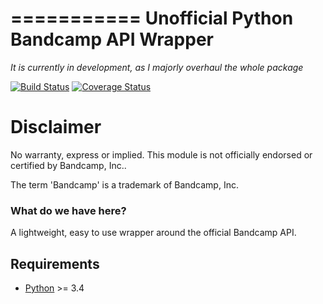 ===========
Unofficial Python Bandcamp API Wrapper
===========

*It is currently in development, as I majorly overhaul the whole package*

[![Build Status](https://travis-ci.org/GIider/bandcamp.svg?branch=master)](https://travis-ci.org/GIider/bandcamp)
[![Coverage Status](https://img.shields.io/coveralls/GIider/bandcamp.svg)](https://coveralls.io/r/GIider/bandcamp)

Disclaimer
==========
No warranty, express or implied. This module is not officially endorsed or certified by Bandcamp, Inc..

The term 'Bandcamp' is a trademark of Bandcamp, Inc.

### What do we have here?
A lightweight, easy to use wrapper around the official Bandcamp API.

Requirements
------------
* [Python](http://python.org/download/releases/) >= 3.4
